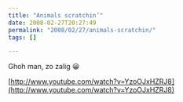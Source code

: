 ```yaml
---
title: "Animals scratchin’"
date: 2008-02-27T20:27:49
permalink: "2008/02/27/animals-scratchin/"
tags: []

---
```

Ghoh man, zo zalig 😀

[http://www.youtube.com/watch?v=YzoOJxHZRJ8](http://www.youtube.com/watch?v=YzoOJxHZRJ8)
